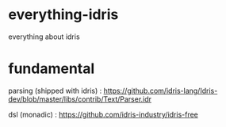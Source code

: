 # everything-idris
everything about idris

# fundamental
parsing (shipped with idris) : https://github.com/idris-lang/Idris-dev/blob/master/libs/contrib/Text/Parser.idr

dsl (monadic) : https://github.com/idris-industry/idris-free
